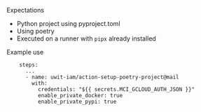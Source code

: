 Expectations

- Python project using pyproject.toml
- Using poetry
- Executed on a runner with `pipx` already installed


Example use

```
    steps:
      ...
      - name: uwit-iam/action-setup-poetry-project@mail
        with:
          credentials: "${{ secrets.MCI_GCLOUD_AUTH_JSON }}"
          enable_private_docker: true
          enable_private_pypi: true
```
